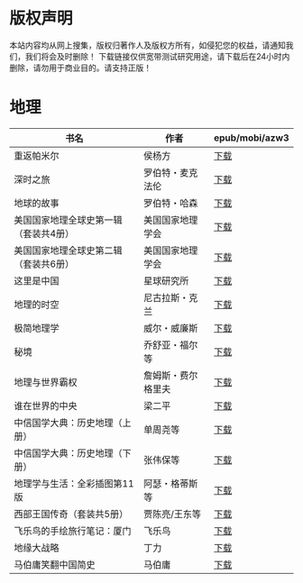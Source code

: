# 版权声明

本站内容均从网上搜集，版权归著作人及版权方所有，如侵犯您的权益，请通知我们，我们将会及时删除！ 下载链接仅供宽带测试研究用途，请下载后在24小时内删除，请勿用于商业目的。请支持正版！

# 地理

| 书名 | 作者 | epub/mobi/azw3 |
| --- | --- | --- |
| 重返帕米尔 | 侯杨方 | [下载](https://url89.ctfile.com/f/31084289-1375501357-a9c1bd?p=8866) |
| 深时之旅 | 罗伯特・麦克法伦 | [下载](https://url89.ctfile.com/f/31084289-1375501390-4ef039?p=8866) |
| 地球的故事 | 罗伯特・哈森 | [下载](https://url89.ctfile.com/f/31084289-1375505959-214d70?p=8866) |
| 美国国家地理全球史第一辑（套装共4册） | 美国国家地理学会 | [下载](https://url89.ctfile.com/f/31084289-1375509697-1692ee?p=8866) |
| 美国国家地理全球史第二辑（套装共6册） | 美国国家地理学会 | [下载](https://url89.ctfile.com/f/31084289-1375510276-da2547?p=8866) |
| 这里是中国 | 星球研究所 | [下载](https://url89.ctfile.com/f/31084289-1357001278-e6701c?p=8866) |
| 地理的时空 | 尼古拉斯・克兰 | [下载](https://url89.ctfile.com/f/31084289-1356991804-582d1b?p=8866) |
| 极简地理学 | 威尔・威廉斯 | [下载](https://url89.ctfile.com/f/31084289-1357050448-e34a7b?p=8866) |
| 秘境 | 乔舒亚・福尔等 | [下载](https://url89.ctfile.com/f/31084289-1357046902-607977?p=8866) |
| 地理与世界霸权 | 詹姆斯・费尔格里夫 | [下载](https://url89.ctfile.com/f/31084289-1357033891-582012?p=8866) |
| 谁在世界的中央 | 梁二平 | [下载](https://url89.ctfile.com/f/31084289-1357020298-7a1189?p=8866) |
| 中信国学大典：历史地理（上册） | 单周尧等 | [下载](https://url89.ctfile.com/f/31084289-1357019728-de9599?p=8866) |
| 中信国学大典：历史地理（下册） | 张伟保等 | [下载](https://url89.ctfile.com/f/31084289-1357019734-e6e9b5?p=8866) |
| 地理学与生活：全彩插图第11版 | 阿瑟・格蒂斯等 | [下载](https://url89.ctfile.com/f/31084289-1357016362-8c2f1f?p=8866) |
| 西部王国传奇（套装共5册） | 贾陈亮/王东等 | [下载](https://url89.ctfile.com/f/31084289-1357013881-20c2cf?p=8866) |
| 飞乐鸟的手绘旅行笔记：厦门 | 飞乐鸟 | [下载](https://url89.ctfile.com/f/31084289-1357013413-f83cc9?p=8866) |
| 地缘大战略 | 丁力 | [下载](https://url89.ctfile.com/f/31084289-1357011718-dad903?p=8866) |
| 马伯庸笑翻中国简史 | 马伯庸 | [下载](https://url89.ctfile.com/f/31084289-1357005364-c7bb93?p=8866) |
